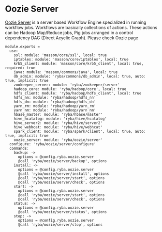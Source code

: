 
# Oozie Server

[Oozie Server][Oozie] is a server based Workflow Engine specialized in running workflow jobs.
Workflows are basically collections of actions.
These actions can be  Hadoop Map/Reduce jobs, Pig jobs arranged in a control dependency DAG (Direct Acyclic Graph).
Please check Oozie page

    module.exports =
      use:
        ssl: module: 'masson/core/ssl', local: true
        iptables: module: 'masson/core/iptables', local: true
        krb5_client: module: 'masson/core/krb5_client', local: true, required: true
        java: module: 'masson/commons/java', local: true
        db_admin: module: 'ryba/commons/db_admin', local: true, auto: true, implicit: true
        zookeeper_server: module: 'ryba/zookeeper/server'
        hadoop_core: module: 'ryba/hadoop/core', local: true
        hdfs_client: module: 'ryba/hadoop/hdfs_client', local: true
        hdfs_nn: module: 'ryba/hadoop/hdfs_nn'
        hdfs_dn: module: 'ryba/hadoop/hdfs_dn'
        yarn_rm: module: 'ryba/hadoop/yarn_rm'
        yarn_nm: module: 'ryba/hadoop/yarn_nm'
        hbase_master: module: 'ryba/hbase/master'
        hive_hcatalog: module: 'ryba/hive/hcatalog'
        hive_server2: module: 'ryba/hive/server2'
        hive_webhcat: module: 'ryba/hive/webhcat'
        spark_client: module: 'ryba/spark/client', local: true, auto: true, implicit: true
        oozie_server: module: 'ryba/oozie/server'
      configure: 'ryba/oozie/server/configure'
      commands:
        backup: ->
          options = @config.ryba.oozie.server
          @call 'ryba/oozie/server/backup', options
        install: ->
          options = @config.ryba.oozie.server
          @call 'ryba/oozie/server/install', options
          @call 'ryba/oozie/server/start', options
          @call 'ryba/oozie/server/check', options
        start: ->
          options = @config.ryba.oozie.server
          @call 'ryba/oozie/server/start', options
          @call 'ryba/oozie/server/check', options
        status: ->
          options = @config.ryba.oozie.server
          @call 'ryba/oozie/server/status', options
        stop: ->
          options = @config.ryba.oozie.server
          @call 'ryba/oozie/server/stop', options

[Oozie]: https://oozie.apache.org/docs/3.1.3-incubating/index.html
